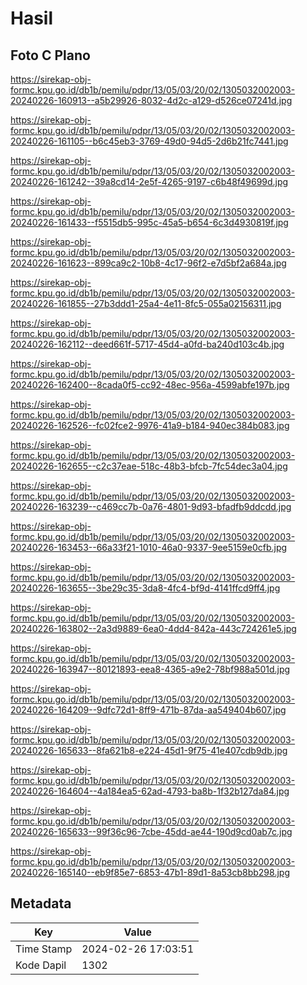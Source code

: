 # Hasil

## Foto C Plano

https://sirekap-obj-formc.kpu.go.id/db1b/pemilu/pdpr/13/05/03/20/02/1305032002003-20240226-160913--a5b29926-8032-4d2c-a129-d526ce07241d.jpg

https://sirekap-obj-formc.kpu.go.id/db1b/pemilu/pdpr/13/05/03/20/02/1305032002003-20240226-161105--b6c45eb3-3769-49d0-94d5-2d6b21fc7441.jpg

https://sirekap-obj-formc.kpu.go.id/db1b/pemilu/pdpr/13/05/03/20/02/1305032002003-20240226-161242--39a8cd14-2e5f-4265-9197-c6b48f49699d.jpg

https://sirekap-obj-formc.kpu.go.id/db1b/pemilu/pdpr/13/05/03/20/02/1305032002003-20240226-161433--f5515db5-995c-45a5-b654-6c3d4930819f.jpg

https://sirekap-obj-formc.kpu.go.id/db1b/pemilu/pdpr/13/05/03/20/02/1305032002003-20240226-161623--899ca9c2-10b8-4c17-96f2-e7d5bf2a684a.jpg

https://sirekap-obj-formc.kpu.go.id/db1b/pemilu/pdpr/13/05/03/20/02/1305032002003-20240226-161855--27b3ddd1-25a4-4e11-8fc5-055a02156311.jpg

https://sirekap-obj-formc.kpu.go.id/db1b/pemilu/pdpr/13/05/03/20/02/1305032002003-20240226-162112--deed661f-5717-45d4-a0fd-ba240d103c4b.jpg

https://sirekap-obj-formc.kpu.go.id/db1b/pemilu/pdpr/13/05/03/20/02/1305032002003-20240226-162400--8cada0f5-cc92-48ec-956a-4599abfe197b.jpg

https://sirekap-obj-formc.kpu.go.id/db1b/pemilu/pdpr/13/05/03/20/02/1305032002003-20240226-162526--fc02fce2-9976-41a9-b184-940ec384b083.jpg

https://sirekap-obj-formc.kpu.go.id/db1b/pemilu/pdpr/13/05/03/20/02/1305032002003-20240226-162655--c2c37eae-518c-48b3-bfcb-7fc54dec3a04.jpg

https://sirekap-obj-formc.kpu.go.id/db1b/pemilu/pdpr/13/05/03/20/02/1305032002003-20240226-163239--c469cc7b-0a76-4801-9d93-bfadfb9ddcdd.jpg

https://sirekap-obj-formc.kpu.go.id/db1b/pemilu/pdpr/13/05/03/20/02/1305032002003-20240226-163453--66a33f21-1010-46a0-9337-9ee5159e0cfb.jpg

https://sirekap-obj-formc.kpu.go.id/db1b/pemilu/pdpr/13/05/03/20/02/1305032002003-20240226-163655--3be29c35-3da8-4fc4-bf9d-4141ffcd9ff4.jpg

https://sirekap-obj-formc.kpu.go.id/db1b/pemilu/pdpr/13/05/03/20/02/1305032002003-20240226-163802--2a3d9889-6ea0-4dd4-842a-443c724261e5.jpg

https://sirekap-obj-formc.kpu.go.id/db1b/pemilu/pdpr/13/05/03/20/02/1305032002003-20240226-163947--80121893-eea8-4365-a9e2-78bf988a501d.jpg

https://sirekap-obj-formc.kpu.go.id/db1b/pemilu/pdpr/13/05/03/20/02/1305032002003-20240226-164209--9dfc72d1-8ff9-471b-87da-aa549404b607.jpg

https://sirekap-obj-formc.kpu.go.id/db1b/pemilu/pdpr/13/05/03/20/02/1305032002003-20240226-165633--8fa621b8-e224-45d1-9f75-41e407cdb9db.jpg

https://sirekap-obj-formc.kpu.go.id/db1b/pemilu/pdpr/13/05/03/20/02/1305032002003-20240226-164604--4a184ea5-62ad-4793-ba8b-1f32b127da84.jpg

https://sirekap-obj-formc.kpu.go.id/db1b/pemilu/pdpr/13/05/03/20/02/1305032002003-20240226-165633--99f36c96-7cbe-45dd-ae44-190d9cd0ab7c.jpg

https://sirekap-obj-formc.kpu.go.id/db1b/pemilu/pdpr/13/05/03/20/02/1305032002003-20240226-165140--eb9f85e7-6853-47b1-89d1-8a53cb8bb298.jpg


## Metadata

| Key        | Value               |
| ---------- | ------------------- |
| Time Stamp | 2024-02-26 17:03:51 |
| Kode Dapil | 1302                |



